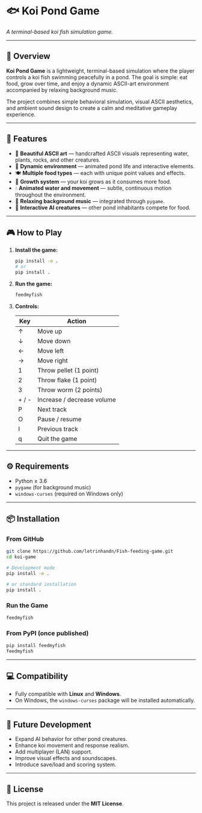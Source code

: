 # 🐟 Koi Pond Game

*A terminal-based koi fish simulation game.*

---

## 🧩 Overview

**Koi Pond Game** is a lightweight, terminal-based simulation where the player controls a koi fish swimming peacefully in a pond.
The goal is simple: eat food, grow over time, and enjoy a dynamic ASCII-art environment accompanied by relaxing background music.

The project combines simple behavioral simulation, visual ASCII aesthetics, and ambient sound design to create a calm and meditative gameplay experience.

---

## 🌟 Features

* 🎨 **Beautiful ASCII art** — handcrafted ASCII visuals representing water, plants, rocks, and other creatures.
* 🌿 **Dynamic environment** — animated pond life and interactive elements.
* 🍽️ **Multiple food types** — each with unique point values and effects.
* 🐡 **Growth system** — your koi grows as it consumes more food.
* 💧 **Animated water and movement** — subtle, continuous motion throughout the environment.
* 🎵 **Relaxing background music** — integrated through `pygame`.
* 🤖 **Interactive AI creatures** — other pond inhabitants compete for food.

---

## 🎮 How to Play

1. **Install the game:**

   ```bash
   pip install -e .
   # or
   pip install .
   ```

2. **Run the game:**

   ```bash
   feedmyfish
   ```

3. **Controls:**

   | Key   | Action                     |
   | ----- | -------------------------- |
   | ↑     | Move up                    |
   | ↓     | Move down                  |
   | ←     | Move left                  |
   | →     | Move right                 |
   | 1     | Throw pellet (1 point)     |
   | 2     | Throw flake (1 point)      |
   | 3     | Throw worm (2 points)      |
   | + / - | Increase / decrease volume |
   | P     | Next track                 |
   | O     | Pause / resume             |
   | I     | Previous track             |
   | q     | Quit the game              |

---

## ⚙️ Requirements

* Python ≥ 3.6
* `pygame` (for background music)
* `windows-curses` (required on Windows only)

---

## 📦 Installation

### From GitHub

```bash
git clone https://github.com/letrinhandn/Fish-feeding-game.git
cd koi-game

# Development mode
pip install -e .

# or standard installation
pip install .
```

### Run the Game

```bash
feedmyfish
```

### From PyPI (once published)

```bash
pip install feedmyfish
feedmyfish
```

---

## 💻 Compatibility

* Fully compatible with **Linux** and **Windows**.
* On Windows, the `windows-curses` package will be installed automatically.

---

## 🧠 Future Development

* Expand AI behavior for other pond creatures.
* Enhance koi movement and response realism.
* Add multiplayer (LAN) support.
* Improve visual effects and soundscapes.
* Introduce save/load and scoring system.

---

## 📜 License

This project is released under the **MIT License**.

